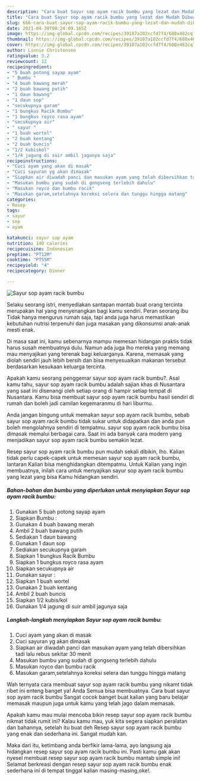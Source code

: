 ```yaml
---
description: "Cara buat Sayur sop ayam racik bumbu yang lezat dan Mudah Dibuat"
title: "Cara buat Sayur sop ayam racik bumbu yang lezat dan Mudah Dibuat"
slug: 666-cara-buat-sayur-sop-ayam-racik-bumbu-yang-lezat-dan-mudah-dibuat
date: 2021-04-30T00:24:09.165Z
image: https://img-global.cpcdn.com/recipes/39187a102ccfd7f4/680x482cq70/sayur-sop-ayam-racik-bumbu-foto-resep-utama.jpg
thumbnail: https://img-global.cpcdn.com/recipes/39187a102ccfd7f4/680x482cq70/sayur-sop-ayam-racik-bumbu-foto-resep-utama.jpg
cover: https://img-global.cpcdn.com/recipes/39187a102ccfd7f4/680x482cq70/sayur-sop-ayam-racik-bumbu-foto-resep-utama.jpg
author: Linnie Christensen
ratingvalue: 3.2
reviewcount: 12
recipeingredient:
- "5 buah potong sayap ayam"
- " Bumbu "
- "4 buah bawang merah"
- "2 buah bawang putih"
- "1 daun bawang"
- "1 daun sop"
- "secukupnya garam"
- "1 bungkus Racik Bumbu"
- "1 bungkus royco rasa ayam"
- "secukupnya air"
- " sayur "
- "1 buah wortel"
- "2 buah kentang"
- "2 buah buncis"
- "1/2 kubiskol"
- "1/4 jagung di suir ambil jagunya saja"
recipeinstructions:
- "Cuci ayam yang akan di masak"
- "Cuci sayuran yg akan dimasak"
- "Siapkan air diwadah panci dan masukan ayam yang telah dibersihkan tadi lalu rebus sekitar 30 menit"
- "Masukan bumbu yang sudah di gongseng terlebih dahulu"
- "Masukan royco dan bumbu racik"
- "Masukan garam,setelahnya koreksi selera dan tunggu hingga matang"
categories:
- Resep
tags:
- sayur
- sop
- ayam

katakunci: sayur sop ayam 
nutrition: 140 calories
recipecuisine: Indonesian
preptime: "PT12M"
cooktime: "PT55M"
recipeyield: "4"
recipecategory: Dinner

---
```



![Sayur sop ayam racik bumbu](https://img-global.cpcdn.com/recipes/39187a102ccfd7f4/680x482cq70/sayur-sop-ayam-racik-bumbu-foto-resep-utama.jpg)

Selaku seorang istri, menyediakan santapan mantab buat orang tercinta merupakan hal yang menyenangkan bagi kamu sendiri. Peran seorang ibu Tidak hanya mengurus rumah saja, tapi anda juga harus memastikan kebutuhan nutrisi terpenuhi dan juga masakan yang dikonsumsi anak-anak mesti enak.

Di masa  saat ini, kamu sebenarnya mampu memesan hidangan praktis tidak harus susah membuatnya dulu. Namun ada juga lho mereka yang memang mau menyajikan yang terenak bagi keluarganya. Karena, memasak yang diolah sendiri jauh lebih bersih dan bisa menyesuaikan makanan tersebut berdasarkan kesukaan keluarga tercinta. 



Apakah kamu seorang penggemar sayur sop ayam racik bumbu?. Asal kamu tahu, sayur sop ayam racik bumbu adalah sajian khas di Nusantara yang saat ini disenangi oleh setiap orang di hampir setiap tempat di Nusantara. Kamu bisa membuat sayur sop ayam racik bumbu hasil sendiri di rumah dan boleh jadi camilan kegemaranmu di hari liburmu.

Anda jangan bingung untuk memakan sayur sop ayam racik bumbu, sebab sayur sop ayam racik bumbu tidak sukar untuk didapatkan dan anda pun boleh mengolahnya sendiri di tempatmu. sayur sop ayam racik bumbu bisa dimasak memalui berbagai cara. Saat ini ada banyak cara modern yang menjadikan sayur sop ayam racik bumbu semakin lezat.

Resep sayur sop ayam racik bumbu pun mudah sekali dibikin, lho. Kalian tidak perlu capek-capek untuk memesan sayur sop ayam racik bumbu, lantaran Kalian bisa menghidangkan ditempatmu. Untuk Kalian yang ingin membuatnya, inilah cara untuk menyajikan sayur sop ayam racik bumbu yang lezat yang bisa Kamu hidangkan sendiri.

<!--inarticleads1-->

##### Bahan-bahan dan bumbu yang diperlukan untuk menyiapkan Sayur sop ayam racik bumbu:

1. Gunakan 5 buah potong sayap ayam
1. Siapkan  Bumbu :
1. Gunakan 4 buah bawang merah
1. Ambil 2 buah bawang putih
1. Sediakan 1 daun bawang
1. Gunakan 1 daun sop
1. Sediakan secukupnya garam
1. Siapkan 1 bungkus Racik Bumbu
1. Siapkan 1 bungkus royco rasa ayam
1. Siapkan secukupnya air
1. Gunakan  sayur :
1. Siapkan 1 buah wortel
1. Gunakan 2 buah kentang
1. Ambil 2 buah buncis
1. Siapkan 1/2 kubis/kol
1. Gunakan 1/4 jagung di suir ambil jagunya saja




<!--inarticleads2-->

##### Langkah-langkah menyiapkan Sayur sop ayam racik bumbu:

1. Cuci ayam yang akan di masak
1. Cuci sayuran yg akan dimasak
1. Siapkan air diwadah panci dan masukan ayam yang telah dibersihkan tadi lalu rebus sekitar 30 menit
1. Masukan bumbu yang sudah di gongseng terlebih dahulu
1. Masukan royco dan bumbu racik
1. Masukan garam,setelahnya koreksi selera dan tunggu hingga matang




Wah ternyata cara membuat sayur sop ayam racik bumbu yang nikamt tidak ribet ini enteng banget ya! Anda Semua bisa membuatnya. Cara buat sayur sop ayam racik bumbu Sangat cocok banget buat kalian yang baru belajar memasak maupun juga untuk kamu yang telah jago dalam memasak.

Apakah kamu mau mulai mencoba bikin resep sayur sop ayam racik bumbu nikmat tidak rumit ini? Kalau kamu mau, yuk kita segera siapkan peralatan dan bahannya, setelah itu buat deh Resep sayur sop ayam racik bumbu yang enak dan sederhana ini. Sangat mudah kan. 

Maka dari itu, ketimbang anda berfikir lama-lama, ayo langsung aja hidangkan resep sayur sop ayam racik bumbu ini. Pasti kamu gak akan nyesel membuat resep sayur sop ayam racik bumbu mantab simple ini! Selamat berkreasi dengan resep sayur sop ayam racik bumbu enak sederhana ini di tempat tinggal kalian masing-masing,oke!.

